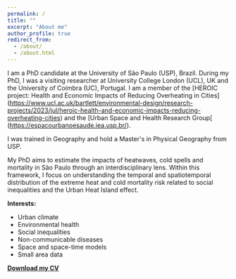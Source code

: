 ```yaml
---
permalink: /
title: ""
excerpt: "About me"
author_profile: true
redirect_from: 
  - /about/
  - /about.html
---
```




I am a PhD candidate at the University of São Paulo (USP), Brazil. During my PhD, I was a visiting researcher at University College London (UCL), UK and the University of Coimbra (UC), Portugal. I am a member of the [HEROIC project: Health and Economic Impacts of Reducing Overheating in Cities] (https://www.ucl.ac.uk/bartlett/environmental-design/research-projects/2023/jul/heroic-health-and-economic-impacts-reducing-overheating-cities) and the [Urban Space and Health Research Group[ (https://espacourbanoesaude.iea.usp.br/).

I was trained in Geography and hold a Master's in Physical Geography from USP. 

My PhD aims to estimate the impacts of heatwaves, cold spells and mortality in São Paulo through an interdisciplinary lens. Within this framework, I focus on understanding the temporal and spatiotemporal distribution of the extreme heat and cold mortality risk related to social inequalities and the Urban Heat Island effect.


**Interests:**
* Urban climate
* Environmental health
* Social inequalities
* Non-communicable diseases 
* Space and space-time models
* Small area data


[**Download my CV**]([https://drive.google.com/file/d/1Sv7ceLRyf222VohozwZkm70cy5PXcIwG/view?usp=sharing](https://drive.google.com/file/d/1HoFiqp0qtS2-q2GJjOk4dmxzoWuhlzZ-/view?usp=sharing)https://drive.google.com/file/d/1HoFiqp0qtS2-q2GJjOk4dmxzoWuhlzZ-/view?usp=sharing)




